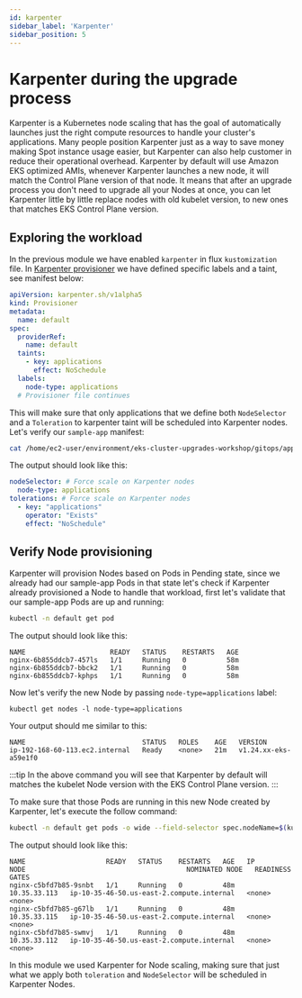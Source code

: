```yaml
---
id: karpenter
sidebar_label: 'Karpenter'
sidebar_position: 5
---
```


# Karpenter during the upgrade process

Karpenter is a Kubernetes node scaling that has the goal of automatically launches just the right compute resources to handle your cluster's applications. Many people position Karpenter just as a way to save money making Spot instance usage easier, but Karpenter can also help customer in reduce their operational overhead. Karpenter by default will use Amazon EKS optimized AMIs, whenever Karpenter launches a new node, it will match the Control Plane version of that node. It means that after an upgrade process you don't need to upgrade all your Nodes at once, you can let Karpenter little by little replace nodes with old kubelet version, to new ones that matches EKS Control Plane version.

## Exploring the workload

In the previous module we have enabled `karpenter` in flux `kustomization` file. In [Karpenter provisioner](https://karpenter.sh/preview/concepts/provisioners/) we have defined specific labels and a taint, see manifest below:

```yaml
apiVersion: karpenter.sh/v1alpha5
kind: Provisioner
metadata:
  name: default
spec:
  providerRef:
    name: default
  taints:
    - key: applications
      effect: NoSchedule
  labels:
    node-type: applications
  # Provisioner file continues
```

This will make sure that only applications that we define both `NodeSelector` and a `Toleration` to karpenter taint will be scheduled into Karpenter nodes. Let's verify our `sample-app` manifest:

```bash
cat /home/ec2-user/environment/eks-cluster-upgrades-workshop/gitops/applications/01-sample-app.yaml | grep nodeSelector -A5
```

The output should look like this:

```yaml
nodeSelector: # Force scale on Karpenter nodes
  node-type: applications
tolerations: # Force scale on Karpenter nodes
  - key: "applications"
    operator: "Exists"
    effect: "NoSchedule"
```

## Verify Node provisioning

Karpenter will provision Nodes based on Pods in Pending state, since we already had our sample-app Pods in that state let's check if Karpenter already provisioned a Node to handle that workload, first let's validate that our sample-app Pods are up and running:

```bash
kubectl -n default get pod
```

The output should look like this:

```
NAME                     READY   STATUS    RESTARTS   AGE
nginx-6b855ddcb7-457ls   1/1     Running   0          58m
nginx-6b855ddcb7-bbck2   1/1     Running   0          58m
nginx-6b855ddcb7-kphps   1/1     Running   0          58m
```

Now let's verify the new Node by passing `node-type=applications` label:

```
kubectl get nodes -l node-type=applications
```

Your output should me similar to this:

```
NAME                             STATUS   ROLES    AGE   VERSION
ip-192-168-60-113.ec2.internal   Ready    <none>   21m   v1.24.xx-eks-a59e1f0
```

:::tip
In the above command you will see that Karpenter by default will matches the kubelet Node version with the EKS Control Plane version.
:::

To make sure that those Pods are running in this new Node created by Karpenter, let's execute the follow command:

```bash
kubectl -n default get pods -o wide --field-selector spec.nodeName=$(kubectl get nodes -l node-type=applications | awk '/ip/ {print $1}')
```

The output should look like this:

```
NAME                    READY   STATUS    RESTARTS   AGE   IP             NODE                                        NOMINATED NODE   READINESS GATES
nginx-c5bfd7b85-9snbt   1/1     Running   0          48m   10.35.33.113   ip-10-35-46-50.us-east-2.compute.internal   <none>           <none>
nginx-c5bfd7b85-g67lb   1/1     Running   0          48m   10.35.33.115   ip-10-35-46-50.us-east-2.compute.internal   <none>           <none>
nginx-c5bfd7b85-swmvj   1/1     Running   0          48m   10.35.33.112   ip-10-35-46-50.us-east-2.compute.internal   <none>           <none>
```

In this module we used Karpenter for Node scaling, making sure that just what we apply both `toleration` and `NodeSelector` will be scheduled in Karpenter Nodes.